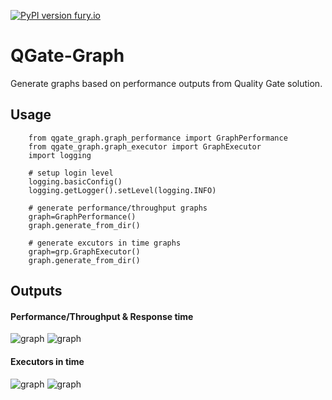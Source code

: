 [![PyPI version fury.io](https://badge.fury.io/py/qgate-graph.svg)](https://pypi.python.org/pypi/qgate-graph/)
# QGate-Graph

Generate graphs based on performance outputs from Quality Gate solution.

## Usage

```lang-python
    from qgate_graph.graph_performance import GraphPerformance
    from qgate_graph.graph_executor import GraphExecutor
    import logging

    # setup login level
    logging.basicConfig()
    logging.getLogger().setLevel(logging.INFO)

    # generate performance/throughput graphs
    graph=GraphPerformance()
    graph.generate_from_dir()
    
    # generate excutors in time graphs
    graph=grp.GraphExecutor()
    graph.generate_from_dir()
```

## Outputs
#### Performance/Throughput & Response time
![graph](https://fivekg.onrender.com/images/qgate/PRF-Calc-2023-05-06_18-22-19-bulk-1x10.png)
![graph](https://fivekg.onrender.com/images/qgate/PRF-NoSQL_igz_nonprod-2023-04-23_14-41-18-bulk-100x50.png)

#### Executors in time
![graph](https://fivekg.onrender.com/images/qgate/EXE-Calc-2023-05-06_18-22-19-bulk-1x10-plan-128x4.png)
![graph](https://fivekg.onrender.com/images/qgate/EXE-NoSQL-2023-05-04_19-33-30-bulk-1x50-plan-8x2.png)


